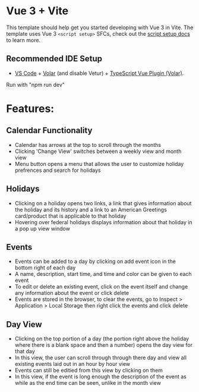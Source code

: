 # Vue 3 + Vite

This template should help get you started developing with Vue 3 in Vite. The template uses Vue 3 `<script setup>` SFCs, check out the [script setup docs](https://v3.vuejs.org/api/sfc-script-setup.html#sfc-script-setup) to learn more.

## Recommended IDE Setup

-   [VS Code](https://code.visualstudio.com/) + [Volar](https://marketplace.visualstudio.com/items?itemName=Vue.volar) (and disable Vetur) + [TypeScript Vue Plugin (Volar)](https://marketplace.visualstudio.com/items?itemName=Vue.vscode-typescript-vue-plugin).

Run with "npm run dev"

# Features:

## Calendar Functionality

-   Calendar has arrows at the top to scroll through the months
-   Clicking 'Change View' switches between a weekly view and month view
-   Menu button opens a menu that allows the user to customize holiday prefrences and search for holidays

## Holidays

-   Clicking on a holiday opens two links, a link that gives information about the holiday and its history and a link to an American Greetings card/product that is applicable to that holiday
-   Hovering over federal holidays displays information about that holiday in a pop up view window

## Events

-   Events can be added to a day by clicking on add event icon in the bottom right of each day
-   A name, description, start time, and time and color can be given to each event
-   To edit or delete an existing event, click on the event itself and change any information about the event or click delete
-   Events are stored in the browser, to clear the events, go to Inspect > Application > Local Storage then right click the events and click delete

## Day View

-   Clicking on the top portion of a day (the portion right above the holiday where there is a blank space and then a number) opens the day view for that day
-   In this view, the user can scroll through through there day and view all existing events laid out in an hour by hour view
-   Events can still be editied from this view by clicking on them
-   In this view, if the event is long enough the description of the event as while as the end time can be seen, unlike in the month view
